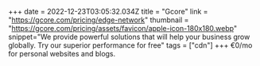 +++
date = 2022-12-23T03:05:32.034Z
title = "Gcore"
link = "https://gcore.com/pricing/edge-network"
thumbnail = "https://gcore.com/pricing/assets/favicon/apple-icon-180x180.webp"
snippet="We provide powerful solutions that will help your business grow globally. Try our superior performance for free"
tags = ["cdn"]
+++
€0/mo for personal websites and blogs.
